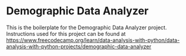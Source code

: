 # Demographic Data Analyzer

This is the boilerplate for the Demographic Data Analyzer project. Instructions used for this project can be found at https://www.freecodecamp.org/learn/data-analysis-with-python/data-analysis-with-python-projects/demographic-data-analyzer

